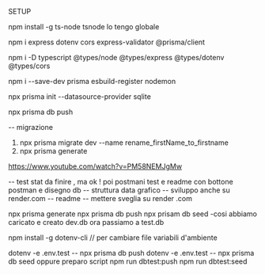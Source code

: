 SETUP

npm install -g ts-node
tsnode lo tengo globale

npm i express dotenv cors express-validator @prisma/client

npm i -D typescript @types/node @types/express @types/dotenv @types/cors

npm i --save-dev prisma esbuild-register nodemon

npx prisma init --datasource-provider sqlite

npx prisma db push

-- migrazione

1. npx prisma migrate dev --name rename_firstName_to_firstname
2. npx prisma generate

https://www.youtube.com/watch?v=PM58NEMJgMw

-- test stat da finire , ma ok ! poi postmani test e readme con bottone postman e disegno db
-- struttura data grafico
-- sviluppo anche su render.com
-- readme
-- mettere sveglia su render .com

npx prisma generate
npx prisma db push
npx prisam db seed
-cosi abbiamo caricato e creato dev.db
ora passiamo a test.db

npm install -g dotenv-cli // per cambiare file variabili d'ambiente

dotenv -e .env.test -- npx prisma db push
dotenv -e .env.test -- npx prisma db seed
oppure preparo script
npm run dbtest:push
npm run dbtest:seed
